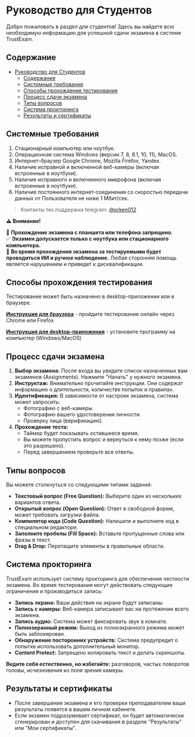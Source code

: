 # Руководство для Студентов

Добро пожаловать в раздел для студентов! Здесь вы найдете всю необходимую информацию для успешной сдачи экзамена в системе TrustExam.

## Содержание

- [Руководство для Студентов](#руководство-для-студентов)
  - [Содержание](#содержание)
  - [Системные требования](#системные-требования)
  - [Способы прохождения тестирования](#способы-прохождения-тестирования)
  - [Процесс сдачи экзамена](#процесс-сдачи-экзамена)
  - [Типы вопросов](#типы-вопросов)
  - [Система прокторинга](#система-прокторинга)
  - [Результаты и сертификаты](#результаты-и-сертификаты)

## Системные требования

1. Стационарный компьютер или ноутбук.
2. Операционная система Windows (версии 7, 8, 8.1, 10, 11), MacOS.
3. Интернет-браузер Google Chrome, Mozilla Firefox, Yandex.
4. Наличие исправной и включенной веб-камеры (включая встроенные в ноутбуки).
5. Наличие исправного и включенного микрофона (включая встроенные в ноутбуки).
6. Наличие постоянного интернет-соединения со скоростью передачи данных от Пользователя не ниже 1 Мбит/сек.

> Контакты тех.поддержки telegram: [@orken012](https://t.me/orken012)

**⚠️ Внимание!**

🛑 **Прохождение экзамена с планшета или телефона запрещено.**  
✅ **Экзамен допускается только с ноутбука или стационарного компьютера.**  
🛑 **Во время прохождения экзамена за тестируемыми будет проводиться ИИ и ручное наблюдение.** Любая сторонняя помощь является нарушением и приведет к дисквалификации.

## Способы прохождения тестирования

Тестирование может быть назначено в desktop-приложении или в браузере.

**[Инструкция для браузера](browser-guide.md)** - пройдите тестирование онлайн через Chrome или Firefox

**[Инструкция для desktop-приложения](desktop-guide.md)** - установите программу на компьютер (Windows/MacOS)

## Процесс сдачи экзамена

1. **Выбор экзамена:** После входа вы увидите список назначенных вам экзаменов (Assignments). Нажмите "Начать" у нужного экзамена.
2. **Инструктаж:** Внимательно прочитайте инструкции. Они содержат информацию о длительности, количестве попыток и правилах.
3. **Идентификация:** В зависимости от настроек экзамена, система может запросить:
   - Фотографию с веб-камеры.
   - Фотографию вашего удостоверения личности.
   - Проверку лица (верификацию).
4. **Прохождение теста:**
   - Таймер будет показывать оставшееся время.
   - Вы можете пропустить вопрос и вернуться к нему позже (если это разрешено).
   - Перед завершением проверьте все ответы.

## Типы вопросов

Вы можете столкнуться со следующими типами заданий:

- **Текстовый вопрос (Free Question):** Выберите один из нескольких вариантов ответа.
- **Открытый вопрос (Open Question):** Ответ в свободной форме, может требовать загрузки файла.
- **Компилятор кода (Code Question):** Напишите и выполните код в специальном редакторе.
- **Заполните пробелы (Fill Space):** Вставьте пропущенные слова или фразы в текст.
- **Drag & Drop:** Перетащите элементы в правильные области.

## Система прокторинга

TrustExam использует систему прокторинга для обеспечения честности экзамена. Во время тестирования могут действовать следующие ограничения и производиться запись:

- **Запись экрана:** Ваши действия на экране будут записаны.
- **Запись с камеры:** Веб-камера записывает вас на протяжении всего экзамена.
- **Запись аудио:** Система может фиксировать звук в комнате.
- **Полноэкранный режим:** Выход из полноэкранного режима может быть заблокирован.
- **Обнаружение посторонних устройств:** Система предупредит о попытке использовать дополнительный монитор.
- **Content Protect:** Запрещено копировать текст и делать скриншоты.

**Ведите себя естественно, но избегайте:** разговоров, частых поворотов головы, исчезновения из поля зрения камеры.

## Результаты и сертификаты

- После завершения экзамена и его проверки преподавателем ваши результаты появятся в вашем личном кабинете.
- Если экзамен подразумевает сертификат, он будет автоматически сгенерирован и доступен для скачивания в разделе "Результаты" или "Мои сертификаты".